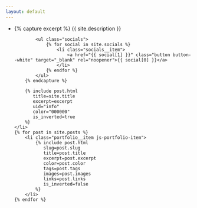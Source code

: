 ```yaml
---
layout: default
---
```


<ul class="portfolio js-portfolio">
    <li class="portfolio__item js-portfolio-item">
        {% capture excerpt %}
            {{ site.description }}
            
            <ul class="socials">
                {% for social in site.socials %}
                    <li class="socials__item">
                        <a href="{{ social[1] }}" class="button button--white" target="_blank" rel="noopener">{{ social[0] }}</a>
                    </li>
                {% endfor %}
            </ul>  
        {% endcapture %}
    
        {% include post.html
           title=site.title
           excerpt=excerpt
           uid="info"
           color="000000"
           is_inverted=true
        %}
    </li>
    {% for post in site.posts %}
        <li class="portfolio__item js-portfolio-item">
            {% include post.html
               slug=post.slug
               title=post.title
               excerpt=post.excerpt
               color=post.color
               tags=post.tags
               images=post.images
               links=post.links
               is_inverted=false
            %}
        </li>
    {% endfor %}
</ul>
